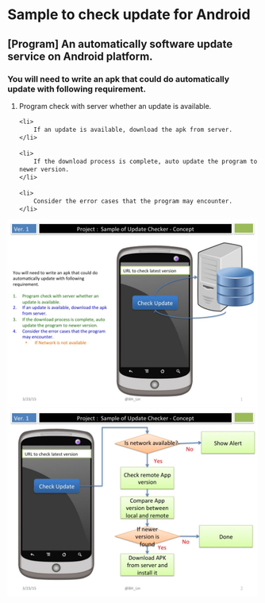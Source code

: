 
<h1>Sample to check update for Android</h1>
<h2>[Program] An automatically software update service on Android platform.</h2>

<h3>
You will need to write an apk that could do automatically update with following requirement.
</h3>

<ol>
    <li>
        Program check with server whether an update is available.
    </li>
    
    <li>
        If an update is available, download the apk from server.
    </li>

    <li>
        If the download process is complete, auto update the program to newer version.
    </li>
    
    <li>
        Consider the error cases that the program may encounter.
    </li>
</ol>

<img src="pictures/Slide1.jpg">
<img src="pictures/Slide2.jpg">